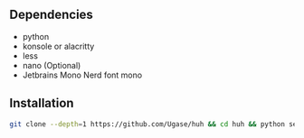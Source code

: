 ## Dependencies
- python
- konsole or alacritty
- less
- nano (Optional)
- Jetbrains Mono Nerd font mono


## Installation

```sh
git clone --depth=1 https://github.com/Ugase/huh && cd huh && python setup.py (terminal_emulator) && cd ..
```
